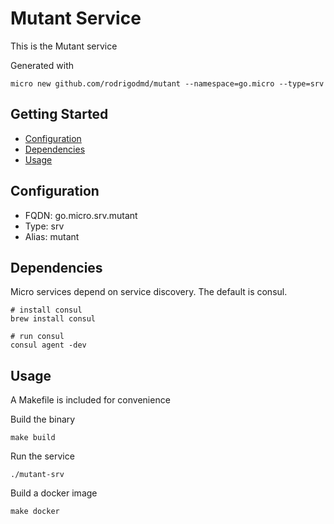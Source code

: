 # Mutant Service

This is the Mutant service

Generated with

```
micro new github.com/rodrigodmd/mutant --namespace=go.micro --type=srv
```

## Getting Started

- [Configuration](#configuration)
- [Dependencies](#dependencies)
- [Usage](#usage)

## Configuration

- FQDN: go.micro.srv.mutant
- Type: srv
- Alias: mutant

## Dependencies

Micro services depend on service discovery. The default is consul.

```
# install consul
brew install consul

# run consul
consul agent -dev
```

## Usage

A Makefile is included for convenience

Build the binary

```
make build
```

Run the service
```
./mutant-srv
```

Build a docker image
```
make docker
```